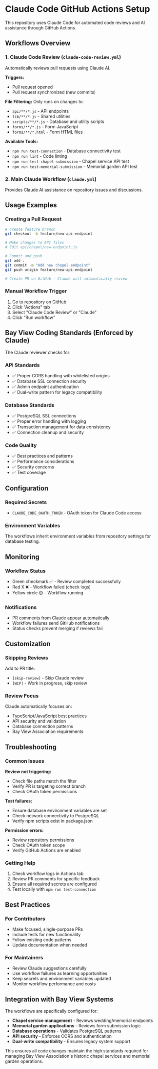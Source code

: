 # Claude Code GitHub Actions Setup

This repository uses Claude Code for automated code reviews and AI assistance through GitHub Actions.

## Workflows Overview

### 1. Claude Code Review (`claude-code-review.yml`)
Automatically reviews pull requests using Claude AI.

**Triggers:**
- Pull request opened
- Pull request synchronized (new commits)

**File Filtering:**
Only runs on changes to:
- `api/**/*.js` - API endpoints
- `lib/**/*.js` - Shared utilities
- `scripts/**/*.js` - Database and utility scripts
- `forms/**/*.js` - Form JavaScript
- `forms/**/*.html` - Form HTML files

**Available Tools:**
- `npm run test-connection` - Database connectivity test
- `npm run lint` - Code linting
- `npm run test-chapel-submission` - Chapel service API test
- `npm run test-memorial-submission` - Memorial garden API test

### 2. Main Claude Workflow (`claude.yml`)
Provides Claude AI assistance on repository issues and discussions.

## Usage Examples

### Creating a Pull Request
```bash
# Create feature branch
git checkout -b feature/new-api-endpoint

# Make changes to API files
# Edit api/chapel/new-endpoint.js

# Commit and push
git add .
git commit -m "Add new chapel endpoint"
git push origin feature/new-api-endpoint

# Create PR on GitHub - Claude will automatically review
```

### Manual Workflow Trigger
1. Go to repository on GitHub
2. Click "Actions" tab
3. Select "Claude Code Review" or "Claude"
4. Click "Run workflow"

## Bay View Coding Standards (Enforced by Claude)

The Claude reviewer checks for:

### API Standards
- ✅ Proper CORS handling with whitelisted origins
- ✅ Database SSL connection security
- ✅ Admin endpoint authentication
- ✅ Dual-write pattern for legacy compatibility

### Database Standards
- ✅ PostgreSQL SSL connections
- ✅ Proper error handling with logging
- ✅ Transaction management for data consistency
- ✅ Connection cleanup and security

### Code Quality
- ✅ Best practices and patterns
- ✅ Performance considerations
- ✅ Security concerns
- ✅ Test coverage

## Configuration

### Required Secrets
- `CLAUDE_CODE_OAUTH_TOKEN` - OAuth token for Claude Code access

### Environment Variables
The workflows inherit environment variables from repository settings for database testing.

## Monitoring

### Workflow Status
- Green checkmark ✅ - Review completed successfully
- Red X ❌ - Workflow failed (check logs)
- Yellow circle 🟡 - Workflow running

### Notifications
- PR comments from Claude appear automatically
- Workflow failures send GitHub notifications
- Status checks prevent merging if reviews fail

## Customization

### Skipping Reviews
Add to PR title:
- `[skip-review]` - Skip Claude review
- `[WIP]` - Work in progress, skip review

### Review Focus
Claude automatically focuses on:
- TypeScript/JavaScript best practices
- API security and validation
- Database connection patterns
- Bay View Association requirements

## Troubleshooting

### Common Issues

**Review not triggering:**
- Check file paths match the filter
- Verify PR is targeting correct branch
- Check OAuth token permissions

**Test failures:**
- Ensure database environment variables are set
- Check network connectivity to PostgreSQL
- Verify npm scripts exist in package.json

**Permission errors:**
- Review repository permissions
- Check OAuth token scope
- Verify GitHub Actions are enabled

### Getting Help

1. Check workflow logs in Actions tab
2. Review PR comments for specific feedback
3. Ensure all required secrets are configured
4. Test locally with `npm run test-connection`

## Best Practices

### For Contributors
- Make focused, single-purpose PRs
- Include tests for new functionality
- Follow existing code patterns
- Update documentation when needed

### For Maintainers
- Review Claude suggestions carefully
- Use workflow failures as learning opportunities
- Keep secrets and environment variables updated
- Monitor workflow performance and costs

## Integration with Bay View Systems

The workflows are specifically configured for:
- **Chapel service management** - Reviews wedding/memorial endpoints
- **Memorial garden applications** - Reviews form submission logic
- **Database operations** - Validates PostgreSQL patterns
- **API security** - Enforces CORS and authentication
- **Dual-write compatibility** - Ensures legacy system support

This ensures all code changes maintain the high standards required for managing Bay View Association's historic chapel services and memorial garden operations.